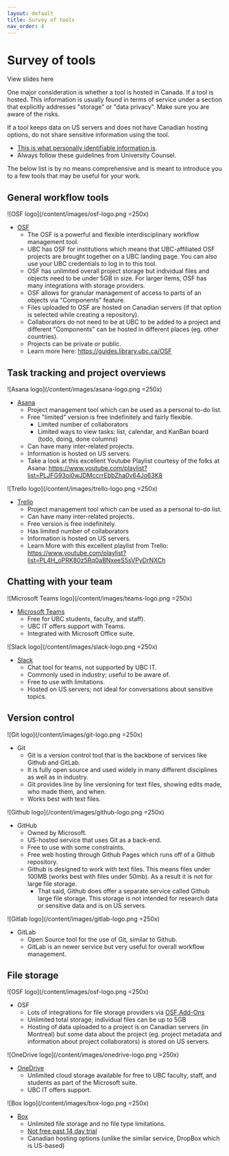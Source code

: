 ```yaml
---
layout: default
title: Survey of tools
nav_order: 4
---
```


# Survey of tools

View slides here

One major consideration is whether a tool is hosted in Canada. If a tool is hosted. This information is usually found in terms of service under a section that explicitly addresses "storage" or "data privacy". Make sure you are aware of the risks.

If a tool keeps data on US servers and does not have Canadian hosting options, do not share sensitive information using the tool.
* [This is what personally identifiable information is](https://isit.arts.ubc.ca/personally-identifiable-information).
* Always follow these guidelines from University Counsel.

The below list is by no means comprehensive and is meant to introduce you to a few tools that may be useful for your work.

## General workflow tools

![OSF logo](/content/images/osf-logo.png =250x)
* [OSF](https://osf.openscience.ubc.ca/)
  * The OSF is a powerful and flexible interdisciplinary workflow management tool.
  * UBC has OSF for institutions which means that UBC-affiliated OSF projects are brought together on a UBC landing page. You can also use your UBC credentials to log in to this tool.
  * OSF has unlimited overall project storage but individual files and objects need to be under 5GB in size. For larger items, OSF has many integrations with storage providers.
  * OSF allows for granular management of access to parts of an objects via "Components" feature.
  * Files uploaded to OSF are hosted on Canadian servers (if that option is selected while creating a repository).
  * Collaborators do not need to be at UBC to be added to a project and different "Components" can be hosted in different places (eg. other countries).
  * Projects can be private or public.
  * Learn more here: https://guides.library.ubc.ca/OSF

## Task tracking and project overviews

![Asana logo](/content/images/asana-logo.png =250x)
* [Asana](https://app.asana.com/)
  * Project management tool which can be used as a personal to-do list.
  * Free "limited" version is free indefinitely and fairly flexible.
    * Limited number of collaborators
    * Limited ways to view tasks: list, calendar, and KanBan board (todo, doing, done columns)
  * Can have many inter-related projects.
  * Information is hosted on US servers.
  * Take a look at this excellent Youtube Playlist courtesy of the folks at Asana: https://www.youtube.com/playlist?list=PLJFG93oi0wJDMccrrEbbZha0v64Jo63K8

![Trello logo](/content/images/trello-logo.png =250x)
* [Trello](https://trello.com/)
  * Project management tool which can be used as a personal to-do list.  
  * Can have many inter-related projects.
  * Free version is free indefinitely.
  * Has limited number of collaborators  
  * Information is hosted on US servers.
  * Learn More with this excellent playlist from Trello: https://www.youtube.com/playlist?list=PL4H_oPRK80z5Rq0aBNxeeS5sVPyDrNXCh

## Chatting with your team

![Microsoft Teams logo](/content/images/teams-logo.png =250x)
* [Microsoft Teams](https://it.ubc.ca/services/email-voice-internet/microsoft-teams)
  * Free for UBC students, faculty, and staff).
  * UBC IT offers support with Teams.
  * Integrated with Microsoft Office suite.

![Slack logo](/content/images/slack-logo.png =250x)
* [Slack](https://slack.com/intl/en-ca/)
  * Chat tool for teams, not supported by UBC IT.
  * Commonly used in industry; useful to be aware of.
  * Free to use with limitations.
  * Hosted on US servers; not ideal for conversations about sensitive topics.

## Version control

![Git logo](/content/images/git-logo.png =250x)
* Git
  * Git is a version control tool that is the backbone of services like Github and GitLab.
  * It is fully open source and used widely in many different disciplines as well as in industry.
  * Git provides line by line versioning for text files, showing edits made, who made them, and when.
  * Works best with text files.

![Github logo](/content/images/github-logo.png =250x)
  * GitHub
    * Owned by Microsoft.
    * US-hosted service that uses Git as a back-end.
    * Free to use with some constraints.
    * Free web hosting through Github Pages which runs off of a Github repository.
    * Github is designed to work with text files. This means files under 100MB (works best with files under 50mb). As a result it is not for large file storage.
      * That said, Github does offer a separate service called Github large file storage. This storage is not intended for research data or sensitive data and is on US servers.

![Gitlab logo](/content/images/gitlab-logo.png =250x)
  * GitLab
    * Open Source tool for the use of Git, similar to Github.
    * GitLab is an newer service but very useful for overall workflow management.

## File storage

![OSF logo](/content/images/osf-logo.png =250x)
* OSF
  * Lots of integrations for file storage providers via [OSF Add-Ons](https://www.cos.io/blog/osf-add-ons-help-you-maximize-research-data-storage-and-accessibility)
  * Unlimited total storage; individual files can be up to 5GB
  * Hosting of data uploaded to a project is on Canadian servers (in Montreal) but some data about the project (eg. project metadata and information about project collaborators) is stored on US servers.

![OneDrive logo](/content/images/onedrive-logo.png =250x)
* [OneDrive](https://it.ubc.ca/services/web-servers-storage/microsoft-onedrive)
  * Unlimited cloud storage available for free to UBC faculty, staff, and students as part of the Microsoft suite.
  * UBC IT offers support.

![Box logo](/content/images/box-logo.png =250x)
* [Box](https://www.box.com)
  * Unlimited file storage and no file type limitations.
  * [Not free past 14 day trial](https://www.box.com/pricing)
  * Canadian hosting options (unlike the similar service, DropBox which is US-based)
